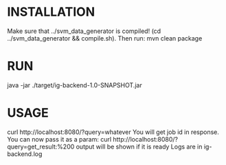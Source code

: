 INSTALLATION
============
Make sure that ../svm_data_generator is compiled! (cd ../svm_data_generator && compile.sh). Then run:
mvn clean package

RUN
===
java -jar ./target/ig-backend-1.0-SNAPSHOT.jar

USAGE
=====
curl http://localhost:8080/?query=whatever
You will get job id in response. You can now pass it as a param:
curl http://localhost:8080/?query=get_result:%200
output will be shown if it is ready
Logs are in ig-backend.log
